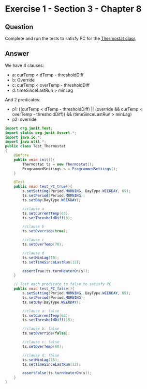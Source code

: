 # Exercise 1 - Section 3 - Chapter 8

## Question
Complete and run the tests to satisfy PC for the [Thermostat class](https://cs.gmu.edu/~offutt/softwaretest/java/Thermostat.java)

## Answer

We have 4 clauses:  
- a: curTemp < dTemp - thresholdDiff    
- b: Override  
- c: curTemp < overTemp - thresholdDiff  
- d: timeSinceLastRun > minLag  

And 2 predicates:
- p1: ((curTemp < dTemp - thresholdDiff) || (override && curTemp < overTemp - thresholdDiff)) && (timeSinceLastRun > minLag)
- p2: override 

```java
import org.junit.Test;
import static org.junit.Assert.*;
import java.io.*;
import java.util.*;
public class Test_Thermostat
{
	@Before
	public void init(){
		Thermostat ts = new Thermostat();
		ProgrammedSettings s = ProgrammedSettings();
	}

	@Test
	public void test_PC_true(){
		s.setSetting(Period.MORNING, DayType.WEEKDAY, 69);
    	ts.setPeriod(Period.MORNING);
    	ts.setDay(DayType.WEEKDAY);

    	//clause a
    	ts.setCurrentTemp(63);
    	ts.setThresholdDiff(5);

    	//clause b
    	ts.setOverride(true);

    	//clause c
	    ts.setOverTemp(70);

	    //clause d
    	ts.setMinLag(10);
    	ts.setTimeSinceLastRun(12);

    	assertTrue(ts.turnHeaterOn(s));
	}

	// Test each predicate to false to satisfy PC.
	public void test_PC_false(){
		s.setSetting(Period.MORNING, DayType.WEEKDAY, 69);
    	ts.setPeriod(Period.MORNING);
    	ts.setDay(DayType.WEEKDAY);

    	//clause a: false
    	ts.setCurrentTemp(63);
    	ts.setThresholdDiff(15);

    	//clause b: false
    	ts.setOverride(false);

    	//clause c: false
	    ts.setOverTemp(60);

	    //clause d: false
    	ts.setMinLag(15);
    	ts.setTimeSinceLastRun(12);

    	assertFalse(ts.turnHeaterOn(s));
	}
}
```
